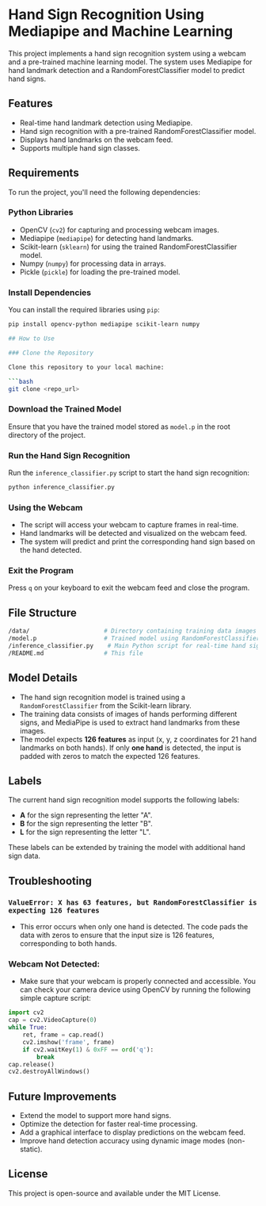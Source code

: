 # Hand Sign Recognition Using Mediapipe and Machine Learning

This project implements a hand sign recognition system using a webcam and a pre-trained machine learning model. The system uses Mediapipe for hand landmark detection and a RandomForestClassifier model to predict hand signs.

## Features
- Real-time hand landmark detection using Mediapipe.
- Hand sign recognition with a pre-trained RandomForestClassifier model.
- Displays hand landmarks on the webcam feed.
- Supports multiple hand sign classes.
  
## Requirements

To run the project, you'll need the following dependencies:

### Python Libraries
- OpenCV (`cv2`) for capturing and processing webcam images.
- Mediapipe (`mediapipe`) for detecting hand landmarks.
- Scikit-learn (`sklearn`) for using the trained RandomForestClassifier model.
- Numpy (`numpy`) for processing data in arrays.
- Pickle (`pickle`) for loading the pre-trained model.

### Install Dependencies
You can install the required libraries using `pip`:

```bash
pip install opencv-python mediapipe scikit-learn numpy

## How to Use

### Clone the Repository

Clone this repository to your local machine:

```bash
git clone <repo_url>
```

### Download the Trained Model

Ensure that you have the trained model stored as `model.p` in the root directory of the project.

### Run the Hand Sign Recognition

Run the `inference_classifier.py` script to start the hand sign recognition:

```bash
python inference_classifier.py
```

### Using the Webcam

- The script will access your webcam to capture frames in real-time.
- Hand landmarks will be detected and visualized on the webcam feed.
- The system will predict and print the corresponding hand sign based on the hand detected.

### Exit the Program

Press `q` on your keyboard to exit the webcam feed and close the program.

## File Structure

```bash
/data/                     # Directory containing training data images
/model.p                   # Trained model using RandomForestClassifier
/inference_classifier.py    # Main Python script for real-time hand sign recognition
/README.md                 # This file
```

## Model Details

- The hand sign recognition model is trained using a `RandomForestClassifier` from the Scikit-learn library.
- The training data consists of images of hands performing different signs, and MediaPipe is used to extract hand landmarks from these images.
- The model expects **126 features** as input (x, y, z coordinates for 21 hand landmarks on both hands). If only **one hand** is detected, the input is padded with zeros to match the expected 126 features.

## Labels

The current hand sign recognition model supports the following labels:

- **A** for the sign representing the letter "A".
- **B** for the sign representing the letter "B".
- **L** for the sign representing the letter "L".

These labels can be extended by training the model with additional hand sign data.

## Troubleshooting

### `ValueError: X has 63 features, but RandomForestClassifier is expecting 126 features`

- This error occurs when only one hand is detected. The code pads the data with zeros to ensure that the input size is 126 features, corresponding to both hands.

### Webcam Not Detected:

- Make sure that your webcam is properly connected and accessible. You can check your camera device using OpenCV by running the following simple capture script:

```python
import cv2
cap = cv2.VideoCapture(0)
while True:
    ret, frame = cap.read()
    cv2.imshow('frame', frame)
    if cv2.waitKey(1) & 0xFF == ord('q'):
        break
cap.release()
cv2.destroyAllWindows()
```

## Future Improvements

- Extend the model to support more hand signs.
- Optimize the detection for faster real-time processing.
- Add a graphical interface to display predictions on the webcam feed.
- Improve hand detection accuracy using dynamic image modes (non-static).

## License

This project is open-source and available under the MIT License.

